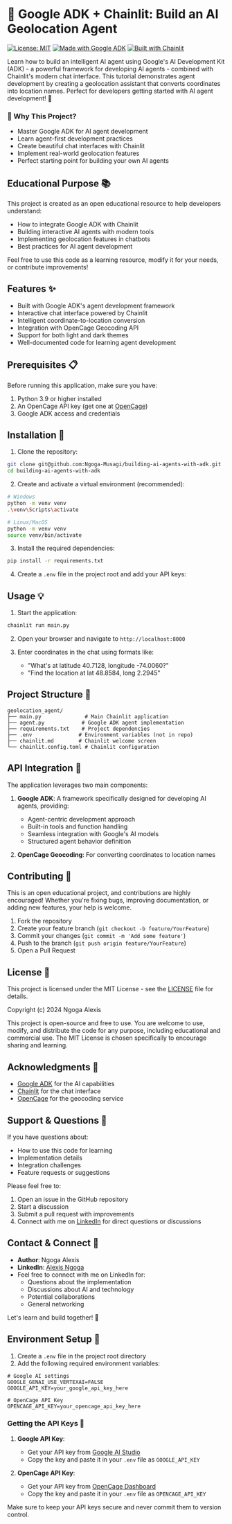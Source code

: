 # 🤖 Google ADK + Chainlit: Build an AI Geolocation Agent

[![License: MIT](https://img.shields.io/badge/License-MIT-yellow.svg)](https://opensource.org/licenses/MIT)
[![Made with Google ADK](https://img.shields.io/badge/Made%20with-Google%20ADK-blue)](https://cloud.google.com/adk)
[![Built with Chainlit](https://img.shields.io/badge/Built%20with-Chainlit-pink)](https://chainlit.io)

Learn how to build an intelligent AI agent using Google's AI Development Kit (ADK) - a powerful framework for developing AI agents - combined with Chainlit's modern chat interface. This tutorial demonstrates agent development by creating a geolocation assistant that converts coordinates into location names. Perfect for developers getting started with AI agent development! 🚀

### 🌟 Why This Project?
- Master Google ADK for AI agent development
- Learn agent-first development practices
- Create beautiful chat interfaces with Chainlit
- Implement real-world geolocation features
- Perfect starting point for building your own AI agents

## Educational Purpose 📚

This project is created as an open educational resource to help developers understand:
- How to integrate Google ADK with Chainlit
- Building interactive AI agents with modern tools
- Implementing geolocation features in chatbots
- Best practices for AI agent development

Feel free to use this code as a learning resource, modify it for your needs, or contribute improvements!

## Features ✨

- Built with Google ADK's agent development framework
- Interactive chat interface powered by Chainlit
- Intelligent coordinate-to-location conversion
- Integration with OpenCage Geocoding API
- Support for both light and dark themes
- Well-documented code for learning agent development

## Prerequisites 📋

Before running this application, make sure you have:

1. Python 3.9 or higher installed
2. An OpenCage API key (get one at [OpenCage](https://opencagedata.com/))
3. Google ADK access and credentials

## Installation 🚀

1. Clone the repository:
```bash
git clone git@github.com:Ngoga-Musagi/building-ai-agents-with-adk.git
cd building-ai-agents-with-adk
```

2. Create and activate a virtual environment (recommended):
```bash
# Windows
python -m venv venv
.\venv\Scripts\activate

# Linux/MacOS
python -m venv venv
source venv/bin/activate
```

3. Install the required dependencies:
```bash
pip install -r requirements.txt
```

4. Create a `.env` file in the project root and add your API keys:


## Usage 💡

1. Start the application:
```bash
chainlit run main.py
```

2. Open your browser and navigate to `http://localhost:8000`

3. Enter coordinates in the chat using formats like:
   - "What's at latitude 40.7128, longitude -74.0060?"
   - "Find the location at lat 48.8584, long 2.2945"

## Project Structure 📁

```
geolocation_agent/
├── main.py              # Main Chainlit application
├── agent.py            # Google ADK agent implementation
├── requirements.txt    # Project dependencies
├── .env               # Environment variables (not in repo)
├── chainlit.md        # Chainlit welcome screen
└── chainlit.config.toml # Chainlit configuration
```

## API Integration 🔌

The application leverages two main components:

1. **Google ADK**: A framework specifically designed for developing AI agents, providing:
   - Agent-centric development approach
   - Built-in tools and function handling
   - Seamless integration with Google's AI models
   - Structured agent behavior definition

2. **OpenCage Geocoding**: For converting coordinates to location names

## Contributing 🤝

This is an open educational project, and contributions are highly encouraged! Whether you're fixing bugs, improving documentation, or adding new features, your help is welcome.

1. Fork the repository
2. Create your feature branch (`git checkout -b feature/YourFeature`)
3. Commit your changes (`git commit -m 'Add some feature'`)
4. Push to the branch (`git push origin feature/YourFeature`)
5. Open a Pull Request

## License 📄

This project is licensed under the MIT License - see the [LICENSE](LICENSE) file for details.

Copyright (c) 2024 Ngoga Alexis

This project is open-source and free to use. You are welcome to use, modify, and distribute the code for any purpose, including educational and commercial use. The MIT License is chosen specifically to encourage sharing and learning.

## Acknowledgments 🙏

- [Google ADK](https://cloud.google.com/adk) for the AI capabilities
- [Chainlit](https://chainlit.io) for the chat interface
- [OpenCage](https://opencagedata.com/) for the geocoding service


## Support & Questions 💬

If you have questions about:
- How to use this code for learning
- Implementation details
- Integration challenges
- Feature requests or suggestions

Please feel free to:
1. Open an issue in the GitHub repository
2. Start a discussion
3. Submit a pull request with improvements
4. Connect with me on [LinkedIn](https://www.linkedin.com/in/alexis-ngoga-24460022b/) for direct questions or discussions

## Contact & Connect 🤝

- **Author**: Ngoga Alexis
- **LinkedIn**: [Alexis Ngoga](https://www.linkedin.com/in/alexis-ngoga-24460022b/)
- Feel free to connect with me on LinkedIn for:
  - Questions about the implementation
  - Discussions about AI and technology
  - Potential collaborations
  - General networking

Let's learn and build together! 🚀

## Environment Setup 🔑

1. Create a `.env` file in the project root directory
2. Add the following required environment variables:

```env
# Google AI settings
GOOGLE_GENAI_USE_VERTEXAI=FALSE
GOOGLE_API_KEY=your_google_api_key_here

# OpenCage API Key
OPENCAGE_API_KEY=your_opencage_api_key_here
```

### Getting the API Keys 🔐

1. **Google API Key**:
   - Get your API key from [Google AI Studio](https://aistudio.google.com/apikey)
   - Copy the key and paste it in your `.env` file as `GOOGLE_API_KEY`

2. **OpenCage API Key**:
   - Get your API key from [OpenCage Dashboard](https://opencagedata.com/dashboard#geocoding)
   - Copy the key and paste it in your `.env` file as `OPENCAGE_API_KEY`

Make sure to keep your API keys secure and never commit them to version control. 